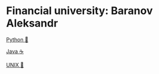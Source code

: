 # Financial university: Baranov Aleksandr
[Python :snake:](https://github.com/Shush1k/FA19/tree/master/Course%20I/%D0%9F%D1%80%D0%B0%D0%BA%D1%82%D0%B8%D0%BA%D0%B0%20%D0%90%D0%BB%D0%B3%D0%BE%D1%80%D0%B8%D1%82%D0%BC%D1%8B%20Python3/Part_2 "python")

[Java :coffee:](https://github.com/Shush1k/FA19/tree/master/Course%20II/Java)

[UNIX :penguin:](https://github.com/Shush1k/FA19/tree/master/Course%20II/UNIX)
